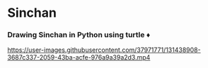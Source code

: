 # Sinchan
<h3> Drawing Sinchan in Python using turtle   ♦ </h3>
 

https://user-images.githubusercontent.com/37971771/131438908-3687c337-2059-43ba-acfe-976a9a39a2d3.mp4

